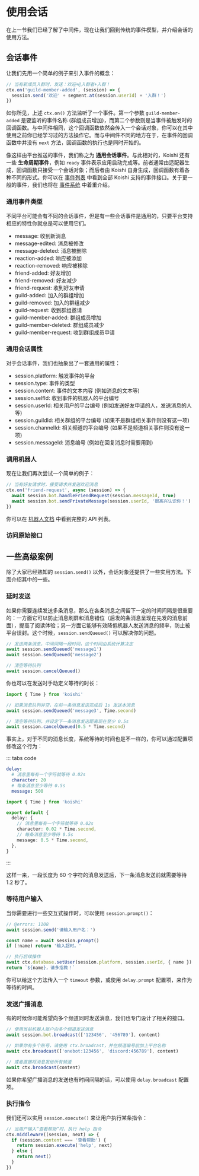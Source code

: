 # 使用会话

在上一节我们已经了解了中间件，现在让我们回到传统的事件模型，并介绍会话的使用方法。

## 会话事件

让我们先用一个简单的例子来引入事件的概念：

```ts
// 当有新成员入群时，发送：欢迎+@入群者+入群！
ctx.on('guild-member-added', (session) => {
  session.send('欢迎' + segment.at(session.userId) + '入群！')
})
```

如你所见，上述 `ctx.on()` 方法监听了一个事件。第一个参数 `guild-member-added` 是要监听的事件名称 (群组成员增加)，而第二个参数则是当事件被触发时的回调函数。与中间件相同，这个回调函数依然会传入一个会话对象，你可以在其中使用之前你已经学习过的方法操作它。而与中间件不同的地方在于，在事件的回调函数中并没有 `next` 方法，回调函数的执行也是同时开始的。

像这样由平台推送的事件，我们称之为 **通用会话事件**。与此相对的，Koishi 还有一些 **生命周期事件**，例如 `ready` 事件表示应用启动完成等。前者通常由适配器生成，回调函数只接受一个会话对象；而后者由 Koishi 自身生成，回调函数有着各种不同的形式。你可以在 [事件列表](../../api/core/events.md) 中看到全部 Koishi 支持的事件接口。关于更一般的事件，我们也将在 [事件系统](../plugin/lifecycle.md) 中着重介绍。

### 通用事件类型

不同平台可能会有不同的会话事件，但是有一些会话事件是通用的，只要平台支持相应的特性你就总是可以使用它们。

- message: 收到新消息
- message-edited: 消息被修改
- message-deleted: 消息被删除
- reaction-added: 响应被添加
- reaction-removed: 响应被移除
- friend-added: 好友增加
- friend-removed: 好友减少
- friend-request: 收到好友申请
- guild-added: 加入的群组增加
- guild-removed: 加入的群组减少
- guild-request: 收到群组邀请
- guild-member-added: 群组成员增加
- guild-member-deleted: 群组成员减少
- guild-member-request: 收到群组成员申请

### 通用会话属性

对于会话事件，我们也抽象出了一套通用的属性：

- session.platform: 触发事件的平台
- session.type: 事件的类型
- session.content: 事件的文本内容 (例如消息的文本等)
- session.selfId: 收到事件的机器人的平台编号
- session.userId: 相关用户的平台编号 (例如发送好友申请的人，发送消息的人等)
- session.guildId: 相关群组的平台编号 (如果不是群组相关事件则没有这一项)
- session.channelId: 相关频道的平台编号 (如果不是频道相关事件则没有这一项)
- session.messageId: 消息编号 (例如在回复消息时需要用到)

### 调用机器人

现在让我们再次尝试一个简单的例子：

```ts
// 当有好友请求时，接受请求并发送欢迎消息
ctx.on('friend-request', async (session) => {
  await session.bot.handleFriendRequest(session.messageId, true)
  await session.bot.sendPrivateMessage(session.userId, '很高兴认识你！')
})
```

你可以在 [机器人文档](../../api/core/bot.md) 中看到完整的 API 列表。

### 访问原始接口

## 一些高级案例

除了大家已经熟知的 `session.send()` 以外，会话对象还提供了一些实用方法。下面介绍其中的一些。

### 延时发送

如果你需要连续发送多条消息，那么在各条消息之间留下一定的时间间隔是很重要的：一方面它可以防止消息刷屏和消息错位（后发的条消息呈现在先发的消息前面），提高了阅读体验；另一方面它能够有效降低机器人发送消息的频率，防止被平台误封。这个时候，`session.sendQueued()` 可以解决你的问题。

```ts
// 发送两条消息，中间间隔一段时间，这个时间由系统计算决定
await session.sendQueued('message1')
await session.sendQueued('message2')

// 清空等待队列
await session.cancelQueued()
```

你也可以在发送时手动定义等待的时长：

```ts
import { Time } from 'koishi'

// 如果消息队列非空，在前一条消息发送完成后 1s 发送本消息
await session.sendQueued('message3', Time.second)

// 清空等待队列，并设定下一条消息发送距离现在至少 0.5s
await session.cancelQueued(0.5 * Time.second)
```

事实上，对于不同的消息长度，系统等待的时间也是不一样的，你可以通过配置项修改这个行为：

::: tabs code
```yaml
delay:
  # 消息里每有一个字符就等待 0.02s
  character: 20
  # 每条消息至少等待 0.5s
  message: 500
```
```ts
import { Time } from 'koishi'

export default {
  delay: {
    // 消息里每有一个字符就等待 0.02s
    character: 0.02 * Time.second,
    // 每条消息至少等待 0.5s
    message: 0.5 * Time.second,
  },
}
```
:::

这样一来，一段长度为 60 个字符的消息发送后，下一条消息发送前就需要等待 1.2 秒了。

### 等待用户输入

当你需要进行一些交互式操作时，可以使用 `session.prompt()`：

```ts
// @errors: 1108
await session.send('请输入用户名：')

const name = await session.prompt()
if (!name) return '输入超时。'

// 执行后续操作
await ctx.database.setUser(session.platform, session.userId, { name })
return `${name}，请多指教！`
```

你可以给这个方法传入一个 `timeout` 参数，或使用 `delay.prompt` 配置项，来作为等待的时间。

### 发送广播消息

有的时候你可能希望向多个频道同时发送消息，我们也专门设计了相关的接口。

```ts
// 使用当前机器人账户向多个频道发送消息
await session.bot.broadcast(['123456', '456789'], content)

// 如果你有多个账号，请使用 ctx.broadcast，并在频道编号前加上平台名称
await ctx.broadcast(['onebot:123456', 'discord:456789'], content)

// 或者直接将消息发给所有频道
await ctx.broadcast(content)
```

如果你希望广播消息的发送也有时间间隔的话，可以使用 `delay.broadcast` 配置项。

### 执行指令

我们还可以实用 `session.execute()` 来让用户执行某条指令：

```ts
// 当用户输入“查看帮助”时，执行 help 指令
ctx.middleware((session, next) => {
  if (session.content === '查看帮助') {
    return session.execute('help', next)
  } else {
    return next()
  }
})
```
